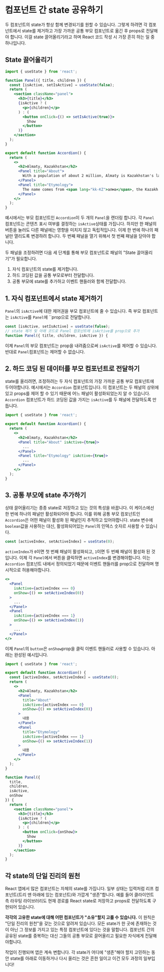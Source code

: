 # 컴포넌트 간 state 공유하기

두 컴포넌트의 state가 항상 함께 변경되기를 원할 수 있습니다. 
그렇게 하려면 각 컴포넌트에서 state를 제거하고 가장 가까운 공통 부모 컴포넌트로 옮긴 후 props로 전달해야 합니다. 
이걸 state 끌어올리기라고 하며 React 코드 작성 시 가장 흔히 하는 일 중 하나입니다.

## State 끌어올리기
```jsx
import { useState } from 'react';

function Panel({ title, children }) {
  const [isActive, setIsActive] = useState(false);
  return (
    <section className="panel">
      <h3>{title}</h3>
      {isActive ? (
        <p>{children}</p>
      ) : (
        <button onClick={() => setIsActive(true)}>
          Show
        </button>
      )}
    </section>
  );
}

export default function Accordion() {
  return (
    <>
      <h2>Almaty, Kazakhstan</h2>
      <Panel title="About">
        With a population of about 2 million, Almaty is Kazakhstan's largest city. From 1929 to 1997, it was its capital city.
      </Panel>
      <Panel title="Etymology">
        The name comes from <span lang="kk-KZ">алма</span>, the Kazakh word for "apple" and is often translated as "full of apples". In fact, the region surrounding Almaty is thought to be the ancestral home of the apple, and the wild <i lang="la">Malus sieversii</i> is considered a likely candidate for the ancestor of the modern domestic apple.
      </Panel>
    </>
  );
}
```
예시에서는 부모 컴포넌트인 `Accordion`이 두 개의 `Panel`을 랜더링 합니다.
각 `Panel` 컴포넌트는 콘텐츠 표시 여부를 결정하는 `isActive`상태를 가집니다.
하지만 한 패널의 버튼을 눌러도 다른 패널에는 영향을 미치지 않고 독립적입니다.
이제 한 번에 하나의 패널만 열리도록 변경하려 합니다. 두 번째 패널을 열기 위해서 첫 번째 패널을 닫아야 합니다.

두 패널을 조정하려면 다음 세 단계를 통해 부모 컴포넌트로 패널의 "State 끌어올리기"가 필요합니다.
1. 자식 컴포넌트의 state를 제거합니다.
2. 하드 코딩된 값을 공통 부모로부터 전달합니다.
3. 공통 부모에 state를 추가하고 이벤트 핸들러와 함께 전달합니다.

## 1. 자식 컴포넌트에서 state 제거하기
`Panel`의 `isActive`에 대한 제어권을 부모 컴포넌트에 줄 수 있습니다. 즉 부모 컴포넌트는 `isActive`를 `Panel`에 ``prop으로 전달합니다.
```jsx
const [isActive, setIsActive] = useState(false);
// state 제거 및 아래 코드로 Panel 컴포넌트에 isActive를 prop으로 추가 
function Panel({ title, children, isActive }) {
```
이제 `Panel`의 부모 컴포넌트는 prop을 내려줌으로써 `isActive`를 제어할 수 있습니다. 반대로 `Panel`컴포넌트는 제어할 수 없습니다.

## 2. 하드 코딩 된 데이터를 부모 컴포넌트로 전달하기

state를 올리려면, 조정하려는 두 자식 컴포넌트의 가장 가까운 공통 부모 컴포넌트에 두어야합니다.
예시에서는 `Accordion` 컴포넌트입니다. 
이 컴포넌트는 두 패널의 상위에 있고 props를 제어 할 수 있기 때문에 어느 패널이 활성화되었는지 알 수 있습니다. 
`Accordion` 컴포넌트가 하드 코딩된 값을 가지는 `isActive`를 두 패널에 전달하도록 만듭니다.

```jsx
import { useState } from 'react';

export default function Accordion() {
  return (
    <>
      <h2>Almaty, Kazakhstan</h2>
      <Panel title="About" isActive={true}>
        ...
      </Panel>
      <Panel title="Etymology" isActive={true}>
        ...
      </Panel>
    </>
  );
}
```

## 3. 공통 부모에 state 추가하기
상태 끌어올리기는 종종 state로 저장하고 있는 것의 특성을 바꿉니다.
이 케이스에선 한 번에 하나의 패널만 활성화되어야 합니다. 
이를 위해 공통 부모 컴포넌트인 `Accordion`은 어떤 패널이 활성화 된 패널인지 추적하고 있어야합니다. 
state 변수에 `boolean`값을 사용하는 대신, 활성화되어있는 `Panel`의 인덱스 숫자르 사용할 수 있습니다.
```jsx
const [activeIndex, setActiveIndex] = useState(0);
```
`activeIndex`가 `0`이면 첫 번째 패널이 활성화되고, `1`이면 두 번째 패널이 활성화 된 것입니다.
이제 각 `Panel`에서 버튼을 클릭하면 `activeIndex`를 변경해야합니다.
이는 `Accordion` 컴포넌트 내에서 정의되었기 때문에 이벤트 핸들러를 prop으로 전달하며 명시적으로 허용해야합니다.

```jsx
<>
  <Panel
    isActive={activeIndex === 0}
    onShow={() => setActiveIndex(0)}
  >
    ...
  </Panel>
  <Panel
    isActive={activeIndex === 1}
    onShow={() => setActiveIndex(1)}
  >
    ...
  </Panel>
</>
```
이제 `Panel`의 `button`은 `onShow`prop을 클릭 이벤트 핸들러로 사용할 수 있습니다.
아래는 완성된 예시입니다.
```jsx
import { useState } from 'react';

export default function Accordion() {
  const [activeIndex, setActiveIndex] = useState(0);
  return (
    <>
      <h2>Almaty, Kazakhstan</h2>
      <Panel
        title="About"
        isActive={activeIndex === 0}
        onShow={() => setActiveIndex(0)}
      >
        내용
      </Panel>
      <Panel
        title="Etymology"
        isActive={activeIndex === 1}
        onShow={() => setActiveIndex(1)}
      >
        내용
      </Panel>
    </>
  );
}

function Panel({
  title,
  children,
  isActive,
  onShow
}) {
  return (
    <section className="panel">
      <h3>{title}</h3>
      {isActive ? (
        <p>{children}</p>
      ) : (
        <button onClick={onShow}>
          Show
        </button>
      )}
    </section>
  );
}
```

## 각 state의 단일 진리의 원천
React 앱에서 많은 컴포넌트는 자체의 state를 가집니다.
일부 상태는 입력처럼 리프 컴포넌트(트리 맨 아래에 있는 컴포넌트)와 가깝게 "생존"합니다.
예를 들어 클라이언트 측 라우팅 라이브러리도 현재 경로를 React state로 저장하고 props로 전달하도록 구현되어 있습니다.

**각각의 고유한 state에 대해 어떤 컴포넌트가 "소유"할지 고를 수 있습니다.**
이 원칙은 "단일 진리의 원천"을 갖는 것으로 알려져 있습니다. 
모든 state가 한 곳에 존재하는 것이 아닌 그 정보를 가지고 있는 특정 컴포넌트에 있다는 것을 말합니다.
컴포넌트 간의 공유된 state를 중복하는 대신 그들의 공통 부모로 끌어올리고 필요한 자식에게 전달해야합니다.

작업이 진행되며 앱은 계속 변합니다. 각 state가 어디에 "생존"해야 할지 고민하는 동안 state를 아래로 이동하거나 다시 올리는 것은 흔한 일이고 이건 모두 과정의 일부입니다!